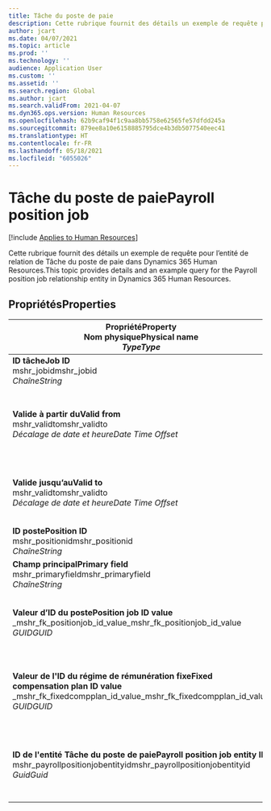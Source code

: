 ```yaml
---
title: Tâche du poste de paie
description: Cette rubrique fournit des détails un exemple de requête pour l’entité Tâche du poste de paie dans Dynamics 365 Human Resources.
author: jcart
ms.date: 04/07/2021
ms.topic: article
ms.prod: ''
ms.technology: ''
audience: Application User
ms.custom: ''
ms.assetid: ''
ms.search.region: Global
ms.author: jcart
ms.search.validFrom: 2021-04-07
ms.dyn365.ops.version: Human Resources
ms.openlocfilehash: 62b9caf94f1c9aa8bb5758e62565fe57dfdd245a
ms.sourcegitcommit: 879ee8a10e6158885795dce4b3db5077540eec41
ms.translationtype: HT
ms.contentlocale: fr-FR
ms.lasthandoff: 05/18/2021
ms.locfileid: "6055026"
---
```

# <a name="payroll-position-job"></a><span data-ttu-id="2e219-103">Tâche du poste de paie</span><span class="sxs-lookup"><span data-stu-id="2e219-103">Payroll position job</span></span>

[!include [Applies to Human Resources](../includes/applies-to-hr.md)]

<span data-ttu-id="2e219-104">Cette rubrique fournit des détails un exemple de requête pour l’entité de relation de Tâche du poste de paie dans Dynamics 365 Human Resources.</span><span class="sxs-lookup"><span data-stu-id="2e219-104">This topic provides details and an example query for the Payroll position job relationship entity in Dynamics 365 Human Resources.</span></span>

## <a name="properties"></a><span data-ttu-id="2e219-105">Propriétés</span><span class="sxs-lookup"><span data-stu-id="2e219-105">Properties</span></span>

| <span data-ttu-id="2e219-106">Propriété</span><span class="sxs-lookup"><span data-stu-id="2e219-106">Property</span></span><br><span data-ttu-id="2e219-107">**Nom physique**</span><span class="sxs-lookup"><span data-stu-id="2e219-107">**Physical name**</span></span><br><span data-ttu-id="2e219-108">**_Type_**</span><span class="sxs-lookup"><span data-stu-id="2e219-108">**_Type_**</span></span> | <span data-ttu-id="2e219-109">Cas d’emploi</span><span class="sxs-lookup"><span data-stu-id="2e219-109">Use</span></span> | <span data-ttu-id="2e219-110">Description</span><span class="sxs-lookup"><span data-stu-id="2e219-110">Description</span></span> |
| --- | --- | --- |
| <span data-ttu-id="2e219-111">**ID tâche**</span><span class="sxs-lookup"><span data-stu-id="2e219-111">**Job ID**</span></span><br><span data-ttu-id="2e219-112">mshr_jobid</span><span class="sxs-lookup"><span data-stu-id="2e219-112">mshr_jobid</span></span><br><span data-ttu-id="2e219-113">*Chaîne*</span><span class="sxs-lookup"><span data-stu-id="2e219-113">*String*</span></span> | <span data-ttu-id="2e219-114">Lecture seule</span><span class="sxs-lookup"><span data-stu-id="2e219-114">Readp-only</span></span><br><span data-ttu-id="2e219-115">Requis</span><span class="sxs-lookup"><span data-stu-id="2e219-115">Required</span></span> |<span data-ttu-id="2e219-116">ID de la tâche.</span><span class="sxs-lookup"><span data-stu-id="2e219-116">The ID of the job.</span></span> |
| <span data-ttu-id="2e219-117">**Valide à partir du**</span><span class="sxs-lookup"><span data-stu-id="2e219-117">**Valid from**</span></span><br><span data-ttu-id="2e219-118">mshr_validto</span><span class="sxs-lookup"><span data-stu-id="2e219-118">mshr_validto</span></span><br><span data-ttu-id="2e219-119">*Décalage de date et heure*</span><span class="sxs-lookup"><span data-stu-id="2e219-119">*Date Time Offset*</span></span> | <span data-ttu-id="2e219-120">Lecture seule</span><span class="sxs-lookup"><span data-stu-id="2e219-120">Read-only</span></span> <br><span data-ttu-id="2e219-121">Requis</span><span class="sxs-lookup"><span data-stu-id="2e219-121">Required</span></span> | <span data-ttu-id="2e219-122">Date à partir de laquelle la relation entre le poste et la tâche sont valides.</span><span class="sxs-lookup"><span data-stu-id="2e219-122">Date the postion and job relationship is valid from.</span></span> |
| <span data-ttu-id="2e219-123">**Valide jusqu’au**</span><span class="sxs-lookup"><span data-stu-id="2e219-123">**Valid to**</span></span><br><span data-ttu-id="2e219-124">mshr_validto</span><span class="sxs-lookup"><span data-stu-id="2e219-124">mshr_validto</span></span><br><span data-ttu-id="2e219-125">*Décalage de date et heure*</span><span class="sxs-lookup"><span data-stu-id="2e219-125">*Date Time Offset*</span></span> | <span data-ttu-id="2e219-126">Lecture seule</span><span class="sxs-lookup"><span data-stu-id="2e219-126">Read-only</span></span> <br><span data-ttu-id="2e219-127">Requis</span><span class="sxs-lookup"><span data-stu-id="2e219-127">Required</span></span> | <span data-ttu-id="2e219-128">Date jusqu'à laquelle la relation entre le poste et la tâche sont valides.</span><span class="sxs-lookup"><span data-stu-id="2e219-128">Date the position and job relationship is valid to.</span></span>  |
| <span data-ttu-id="2e219-129">**ID poste**</span><span class="sxs-lookup"><span data-stu-id="2e219-129">**Position ID**</span></span><br><span data-ttu-id="2e219-130">mshr_positionid</span><span class="sxs-lookup"><span data-stu-id="2e219-130">mshr_positionid</span></span><br><span data-ttu-id="2e219-131">*Chaîne*</span><span class="sxs-lookup"><span data-stu-id="2e219-131">*String*</span></span> | <span data-ttu-id="2e219-132">Lecture seule</span><span class="sxs-lookup"><span data-stu-id="2e219-132">Read-only</span></span><br><span data-ttu-id="2e219-133">Requis</span><span class="sxs-lookup"><span data-stu-id="2e219-133">Required</span></span> | <span data-ttu-id="2e219-134">ID du poste.</span><span class="sxs-lookup"><span data-stu-id="2e219-134">The ID of the position.</span></span> |
| <span data-ttu-id="2e219-135">**Champ principal**</span><span class="sxs-lookup"><span data-stu-id="2e219-135">**Primary field**</span></span><br><span data-ttu-id="2e219-136">mshr_primaryfield</span><span class="sxs-lookup"><span data-stu-id="2e219-136">mshr_primaryfield</span></span><br><span data-ttu-id="2e219-137">*Chaîne*</span><span class="sxs-lookup"><span data-stu-id="2e219-137">*String*</span></span> | <span data-ttu-id="2e219-138">Requis</span><span class="sxs-lookup"><span data-stu-id="2e219-138">Required</span></span><br><span data-ttu-id="2e219-139">Généré par le système</span><span class="sxs-lookup"><span data-stu-id="2e219-139">System generated</span></span> |  |
| <span data-ttu-id="2e219-140">**Valeur d’ID du poste**</span><span class="sxs-lookup"><span data-stu-id="2e219-140">**Position job ID value**</span></span><br><span data-ttu-id="2e219-141">_mshr_fk_positionjob_id_value</span><span class="sxs-lookup"><span data-stu-id="2e219-141">_mshr_fk_positionjob_id_value</span></span><br><span data-ttu-id="2e219-142">*GUID*</span><span class="sxs-lookup"><span data-stu-id="2e219-142">*GUID*</span></span> | <span data-ttu-id="2e219-143">Lecture seule</span><span class="sxs-lookup"><span data-stu-id="2e219-143">Read-only</span></span><br><span data-ttu-id="2e219-144">Requis</span><span class="sxs-lookup"><span data-stu-id="2e219-144">Required</span></span><br><span data-ttu-id="2e219-145">Clé étrangère : mshr_PayrollPositionJobEntity de mshr_payrollpositionjobentity</span><span class="sxs-lookup"><span data-stu-id="2e219-145">Foreign key:mshr_PayrollPositionJobEntity of the mshr_payrollpositionjobentity</span></span> |<span data-ttu-id="2e219-146">ID du travail associé au poste.</span><span class="sxs-lookup"><span data-stu-id="2e219-146">The ID of the job associated with the position.</span></span>|
| <span data-ttu-id="2e219-147">**Valeur de l'ID du régime de rémunération fixe**</span><span class="sxs-lookup"><span data-stu-id="2e219-147">**Fixed compensation plan ID value**</span></span><br><span data-ttu-id="2e219-148">_mshr_fk_fixedcompplan_id_value</span><span class="sxs-lookup"><span data-stu-id="2e219-148">_mshr_fk_fixedcompplan_id_value</span></span><br><span data-ttu-id="2e219-149">*GUID*</span><span class="sxs-lookup"><span data-stu-id="2e219-149">*GUID*</span></span> | <span data-ttu-id="2e219-150">Lecture seule</span><span class="sxs-lookup"><span data-stu-id="2e219-150">Read-only</span></span><br><span data-ttu-id="2e219-151">Requis</span><span class="sxs-lookup"><span data-stu-id="2e219-151">Required</span></span><br><span data-ttu-id="2e219-152">Clé étrangère : mshr_FixedCompPlan_id de mshr_payrollfixedcompensationplanentity</span><span class="sxs-lookup"><span data-stu-id="2e219-152">Foreign key: mshr_FixedCompPlan_id of mshr_payrollfixedcompensationplanentity</span></span>  | <span data-ttu-id="2e219-153">ID du régime de rémunération fixe associé au poste.</span><span class="sxs-lookup"><span data-stu-id="2e219-153">The ID of the fixed compensation plan associated with the position.</span></span> |
| <span data-ttu-id="2e219-154">**ID de l'entité Tâche du poste de paie**</span><span class="sxs-lookup"><span data-stu-id="2e219-154">**Payroll position job entity ID**</span></span><br><span data-ttu-id="2e219-155">mshr_payrollpositionjobentityid</span><span class="sxs-lookup"><span data-stu-id="2e219-155">mshr_payrollpositionjobentityid</span></span><br><span data-ttu-id="2e219-156">*Guid*</span><span class="sxs-lookup"><span data-stu-id="2e219-156">*Guid*</span></span> | <span data-ttu-id="2e219-157">Requis</span><span class="sxs-lookup"><span data-stu-id="2e219-157">Required</span></span><br><span data-ttu-id="2e219-158">Généré par le système.</span><span class="sxs-lookup"><span data-stu-id="2e219-158">System generated.</span></span> | <span data-ttu-id="2e219-159">Valeur GUID générée par le système pour identifier la tâche de manière unique.</span><span class="sxs-lookup"><span data-stu-id="2e219-159">A system-generated GUID value to uniquely identify the job.</span></span>  |

